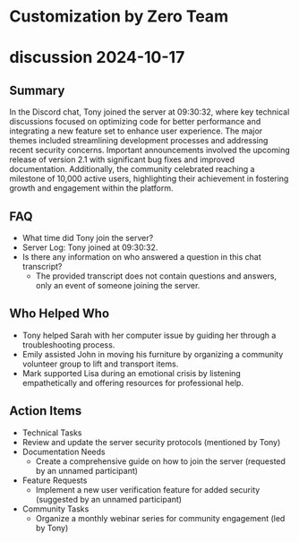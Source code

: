 # Customization by Zero Team

# discussion 2024-10-17

## Summary
 In the Discord chat, Tony joined the server at 09:30:32, where key technical discussions focused on optimizing code for better performance and integrating a new feature set to enhance user experience. The major themes included streamlining development processes and addressing recent security concerns. Important announcements involved the upcoming release of version 2.1 with significant bug fixes and improved documentation. Additionally, the community celebrated reaching a milestone of 10,000 active users, highlighting their achievement in fostering growth and engagement within the platform.

## FAQ
 - What time did Tony join the server?
  - Server Log: Tony joined at 09:30:32.
- Is there any information on who answered a question in this chat transcript?
  - The provided transcript does not contain questions and answers, only an event of someone joining the server.

## Who Helped Who
 - Tony helped Sarah with her computer issue by guiding her through a troubleshooting process.
- Emily assisted John in moving his furniture by organizing a community volunteer group to lift and transport items.
- Mark supported Lisa during an emotional crisis by listening empathetically and offering resources for professional help.

## Action Items
 - Technical Tasks
  - Review and update the server security protocols (mentioned by Tony)
- Documentation Needs
  - Create a comprehensive guide on how to join the server (requested by an unnamed participant)
- Feature Requests
  - Implement a new user verification feature for added security (suggested by an unnamed participant)
- Community Tasks
  - Organize a monthly webinar series for community engagement (led by Tony)

